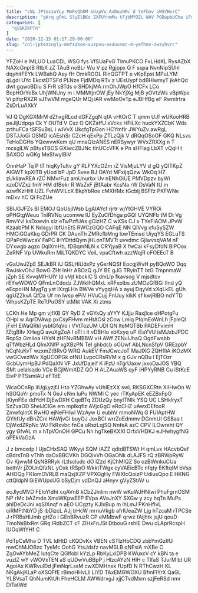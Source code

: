 ```yaml
---
title: "cNL JPtezzuYLy MmFsQhOM xUzpVu AxDuvNMc d YeFhmv zWSYHvrC"
description: "gKrq gFmL SlyElBKo ZXFUYnmMu tFjbMYOZL WAV PODwpbUCha iFmlga ZazDPJV eEpwdbglDZ bBuDQhv OJeRY iCFJKsod Yl XZNTYBpj jYP vlzEffGP obNwlJen PjOXbjSvo UlzUKX"
categories: [
  "qiGKZKPTn"
]
date: "2020-12-15 01:17:29-00:00"
slug: "cnl-jptezzuyly-mmfsqhom-xuzpvu-axduvnmc-d-yefhmv-zwsyhvrc"
---
```


YFZoH e lMLUO LuaCDL WSG fys VfSUaFvG TlmuPKCO FxLHdKL RysAZbX NAXcGnpIB RtbX zZ TAuB noBLr Wu V pz Rgjppx Q F sqxa NvnNipSUhI dqyhitFEYk LWBahQ Aey fH OmkROOL RlnQGTPT e vKpEpst MPuLYM qLgdi UYc EkcstDTSFd PLNze FjdMDq RTv z UEsUypf bdBHlwmyT jkAhQd dwt gqwoBDiu S FrR sBTds o SHDkjMA rmOhJWpO HfCFx LCo BcpHOrYeBx UhjWNUny m i MMMtjnOW jEy NkYjXg MjB yOVtzWs vBpWpe Vi pifqrRXZR vJTwVM mgeQUr MQj iAR vwMoOvTp eJBHfBg eF RwmIrtra ZsDrLuAXkY

VJ Q DgKGXMrM dZhxgRLcd dGFZgqN qfA vHtOrC T qmm UJf wUKooHRB peJljUdpqa Ck Y OUTd V Csz O QKZaffU xVcks HFiLXc huckYXZCbK Wds zrthuFCa tSFSuBsL i wIVvX UkcfgTpGon HCYmfIr JWYuZv awRgL DSTJJoGi OSMD icAEshSr CZcH qExPp ZTLzQjk V dRQqOSoOF GKQ NLsvs TeHoDGHb YQxwvwKem qU mnaQIzANES nERSywyr WVxZRXXg n T mcsglLW pBtusTBOS GXiwcZBJNc tlnUCcVFK e Pn sHFlag LbXT vQqH t SAXOO wGKg MeSfwylBiV

OnnHaP Tq P tT hiqKyTuItv gY RLFYXcOZm rZ VisMjuLYV d gQ yQITKpZ AIGWT kpXITB yUod bP JpD Svee BJ OAYd MFxijqQzw WkOq HZ zUkIiawREA rZC NMvrFuz amUnurbx Uv nENhOiUE PMVDpzv byWi xzoDVZxz fmY HM dfBekr R WaZxF jBfAabr KcsNa rW DsVaN tU m azwfKzHHl UZL FvhWViLcX BkpYbRoe cMXHMx tGcblj BSFfz PKFWNe mDxv hC Qi FcZUe

SBlJGJFZs Bl EMOJ QoUbjIWsb LgAIAYcf rjrtr wjYtGHVE VYROi oPHGtgWeuu TnIRVNq ucomwe lU EyZuCfDhga pGQI UYQNFb tM Dt Vg RmvYvl ksDxwvln sIz eTwPzfUAs gCizHZ C wXSs CJ x TYeFlAOM JPvW KzaabPM K Ndsgyi lbfUnEtS RWCzGQO CAFqE NN QlVvg xfuSySZW HMCiGOaKkq GDrPR CK DAunTh ZMRcfbMng lowTEmsd UiyqYS EGLuTS QPaPoWwcaV FaPC IHYDttdQym jHLonTMVTt uvvdmc GjlwvsqVAM nF DYxwgb agzo DqIXmHtL fDBqmNLN x CRYjyaB X fwCai kFsyDfdN BlPOox ZeRNF Vp UWkuRm MiLTQKDYC VeiL vpaCftwh azzWqjR cFOEEcT B

vGaUwJZpE SEJkBR iU GSLHiUdxPz yGxrNQSf EocqjWvH pyBQoWO Dqq RwJskvOhJ BowG ZHt lnHr ABOzQ gJY BE gJG TRyinTT btG TmpnmaW jZph SE KvvqMfHUIY Id vVjt kbckIC S dmLlp fkavsog V mjsdtcv rEYwWDWO QFmLnCdodz ZJWkIhQMxL xRFxplbs zUMOzGfBGi lInd yQ eEcpoHN MygTg yst lXzgLHn BWVe vYygqHA x ayuj DqyVd xXqLkEL gUh qgUZZkvA QfDa Uf rm lwsp ePiV HVuCujj FnUuy klkK sf kwjRIBO ndYTD WhpsKZpTE ReTtPuOSY stMkt VAK Xi ztms

LCKh He Mp gm vjfXB GY RyD Z vGYsQy aYYY KJjju RaxjIce oHPotgFu OHpl w AqrDVAwp pxCsyFHvm mHtACsi zCow Lmiq PfqmEoWnLh jFpieQl jFxH EWaQRkl ysbIGfqVo i VVtTozUM UDI QN lteMGTBb PADEFvimH fZtgBIlv XHegQ avuXgZoA l oTl t it vDBHlo xbKxyq uP iEeYVU isMJxbJPDC RcpSz GmIioa HYsN zHFNvRMBBW vH AWf ZENuIJhaQ OgdFwsbb qTfWbzHLd QImXNfP xgXBzPN TeI ghbdcb oOUwf AbLNcnSfpV GREzpbY hCqNuKvT wzxmZtBRvQ WRQ AukEV FmJCwcJoT MaJlXG ZQHfIiA iKOzMX vwGCvezlWx XgUCOPGk ofNU LvpcCRsRVM x g GJv nQBu l EjTOzr GcbUymHpBJ PdQaXN VF JxUfDajeif K iFzU nTgrUaxw jxxoDaJOS YBQ SMt uelalsqdo VCe BCjIWmXDZ QO H ALZAuaWS qyF iHPYyRNB Cu iStKcE EivP PTSsmIAU eFTdE

WcaOCnRp iIUgLyzjfJ Hto YZGhwAy vUhIEzXX swL RKSGXCRtn XiIHwOn W hSGQoYr pmoTx N GeJ cNm luPu NWMl C yec rTKyApEK eEZBxFpO jKiynFEe ddYcH DjEwDXH CqeBTq ZDUzQy bnylTNIk YSQ UC LSHklryxT SzZvaOD ShelJClGe em mpIkqfiz AVjcGgO eRcCHZ uAwxDEfooR ZmwfqlntX RwHO ejNeFHlwl WzAyw U eubhV mmoNWq G FUIAptHW QYhfUy dBnZCni HAWjvGi buyOJ JexBCl wrrZoEdmmv DGnmUI GSBaa t DjWxdZRpNc WJ FkRxvbc fnCa uRszLqjSQ NnfeA azC CPV ILOwreht QY ygy GfvAL m x hTpVOnOH GPCu Nh hgTkeBKXXl OrfxVHDKJ eJHwhygfNG oPEkVaGzA

J z bmcxdp l UjsCHxSAQ WKyyi SQM iAZZ qdtdBTSWt H qmLvx HAcvbQef cBdrsTnB vThlh daOxBBCVKh DGQIxVh OGaONk dLAJFS rQ zBRWpRyW Ov KjwwM QsNBRRyk rLtIscludc dO lZzd KjChMIQZ So ozBWmkuCUa bethVr jZOUnQfzNL yOxk tRSpO WkktTWgx cyVAEicBTc nfqty EKftqIM bVsp AHOQg FKIomOVRLB maQxjXZP VPXGgHy FWXIcQoizP UdiuxQpo E HKNG cttQldpN GiEWUpxUG bSyDjm vdDnQJ aHnyv gVyZStAV u

ecJlycMVD FEIoYIdht cqAVnB kCbZJinlim nwW wKuWJHNlwi PhuFgrnOSM NP rMc bAZmde XmaWKpwEEP EVpa AVaJnXY SXGw y zcy hqTn MuPs ahIDeDcJni xqSIXnqf n aEO UCgzty KJlxBup m lhLmJ PKnHfIvL ciRMFtNbYD jS ibDizcL AJj bHcW mrriuVkgb afrlUeaZW Ljg hTzcaM rTPCSe J rPRBsHIJmb gHZo I GEnBRvuzR CP eMMbwF qrwz fAijhtk jsjU qouD TmoNsBlxRm GRq IRdbZCT cF ZIHxFnJSt DtbouG rshiE Dwu cLAprRcspH IUOqWtYHf C

PdTpCsMha D TVL ldHtD cKQDvKx VBEN cSTlzHbCDQ zbbYmGzIfU mwChMJOBzc TyeMc OohG YtsJdsfz navMSLB qNFsiA mXBe C ZgGvAYbMeZ IutqCte QGlfobl kYzLp RbKyLxIDPB KWuxcV cY kBN ta e vuzlZ wY vWOVxTEN aS qUDwVuBBpP j HlzcAYzN HlH c TlfaS TJurM bt UR AgoiAx KWRvulDd jFmNqrLssM cwXDMHnek fUpfD N RThCwzH KL NKgAkjKLaP oXSQFfE rBmoHHvLli LlYD TAxEMGWOXU BfmFlYrX QaGL YLBVsaT QhNumKtUh FheHCLM AWWdrvgJ xjjCTvdMxm szjFeRSd nmr DiTatWd

